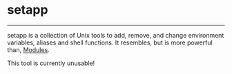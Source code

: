 # setapp

* * *

setapp is a collection of Unix tools to add, remove, and change
environment variables, aliases and shell functions.  It
resembles, but is more powerful than, [Modules](https://github.com/cea-hpc/modules).

This tool is currently unusable!
